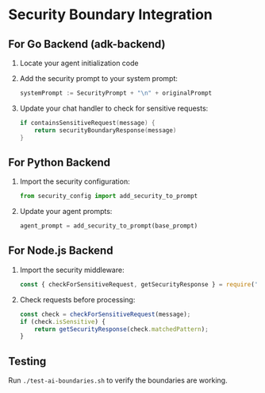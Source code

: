 # Security Boundary Integration

## For Go Backend (adk-backend)

1. Locate your agent initialization code
2. Add the security prompt to your system prompt:
   ```go
   systemPrompt := SecurityPrompt + "\n" + originalPrompt
   ```

3. Update your chat handler to check for sensitive requests:
   ```go
   if containsSensitiveRequest(message) {
       return securityBoundaryResponse(message)
   }
   ```

## For Python Backend

1. Import the security configuration:
   ```python
   from security_config import add_security_to_prompt
   ```

2. Update your agent prompts:
   ```python
   agent_prompt = add_security_to_prompt(base_prompt)
   ```

## For Node.js Backend

1. Import the security middleware:
   ```javascript
   const { checkForSensitiveRequest, getSecurityResponse } = require('./security_middleware');
   ```

2. Check requests before processing:
   ```javascript
   const check = checkForSensitiveRequest(message);
   if (check.isSensitive) {
       return getSecurityResponse(check.matchedPattern);
   }
   ```

## Testing

Run `./test-ai-boundaries.sh` to verify the boundaries are working.
